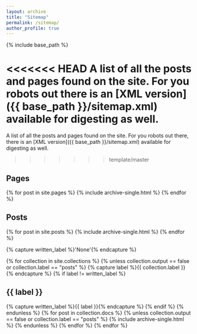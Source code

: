 ```yaml
---
layout: archive
title: "Sitemap"
permalink: /sitemap/
author_profile: true
---
```


{% include base_path %}

<<<<<<< HEAD
A list of all the posts and pages found on the site. For you robots out there is an [XML version]({{ base_path }}/sitemap.xml) available for digesting as well.
=======
A list of all the posts and pages found on the site. For you robots out there, there is an [XML version]({{ base_path }}/sitemap.xml) available for digesting as well.
>>>>>>> template/master

<h2>Pages</h2>
{% for post in site.pages %}
  {% include archive-single.html %}
{% endfor %}

<h2>Posts</h2>
{% for post in site.posts %}
  {% include archive-single.html %}
{% endfor %}

{% capture written_label %}'None'{% endcapture %}

{% for collection in site.collections %}
{% unless collection.output == false or collection.label == "posts" %}
  {% capture label %}{{ collection.label }}{% endcapture %}
  {% if label != written_label %}
  <h2>{{ label }}</h2>
  {% capture written_label %}{{ label }}{% endcapture %}
  {% endif %}
{% endunless %}
{% for post in collection.docs %}
  {% unless collection.output == false or collection.label == "posts" %}
  {% include archive-single.html %}
  {% endunless %}
{% endfor %}
{% endfor %}

